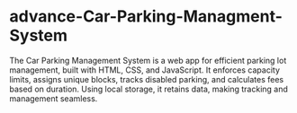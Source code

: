 # advance-Car-Parking-Managment-System
The Car Parking Management System is a web app for efficient parking lot management, built with HTML, CSS, and JavaScript. It enforces capacity limits, assigns unique blocks, tracks disabled parking, and calculates fees based on duration. Using local storage, it retains data, making tracking and management seamless.
